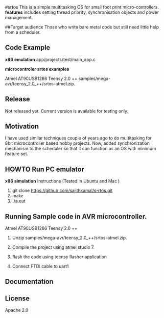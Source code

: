 #srtos
This is a simple multitasking OS for small foot print micro-controllers.
**features** includes setting thread priority, synchronisation objects  and power management.

##Target audience
 Those who write bare metal code but still need little help from a scheduler. 
 
 

## Code Example
**x86 emulation**
   app/projects/test/main_app.c

**microcontroler srtos   examples**

Atmel AT90USB1286  Teensy 2.0 ++
samples/mega-avr/teensy_2.0_++/srtos-atmel.zip. 

## Release
Not released yet. Current version is available for testing only.

## Motivation
I have used similar  techniques couple of years ago to do  multitasking for 8bit microcontroller based  hobby projects.
Now, added synchronization mechanism to the scheduler so that  it can function  as an OS with minimum feature set. 

## HOWTO Run PC emulator

**x86 simulation**
Instructions (Tested in Ubuntu and Mac )
1. git clone https://github.com/sajithkamal/s-rtos.git
2. make
3. ./a.out

## Running Sample code in AVR microcontroller.
Atmel AT90USB1286  Teensy 2.0 ++
1. Unzip samples/mega-avr/teensy_2.0_++/srtos-atmel.zip. 

2. Compile the project  using atmel studio 7. 

3. flash the code using teensy flasher application  

4. Connect FTDI cable to uart1 

## Documentation



## License
Apache 2.0

